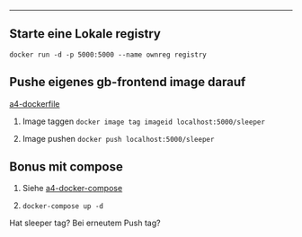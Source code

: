 ****

## Starte eine Lokale registry

`docker run -d -p 5000:5000 --name ownreg registry`

## Pushe eigenes gb-frontend image darauf

[a4-dockerfile](docs/Praktische%20Projekte/auftraege/exercises%20with%20docker/a4%20Docker%20Registry/a4-dockerfile)

1. Image taggen
   `docker image tag imageid localhost:5000/sleeper`

2. Image pushen
   `docker push localhost:5000/sleeper`

## Bonus mit compose

1. Siehe [a4-docker-compose](docs/Praktische%20Projekte/auftraege/exercises%20with%20docker/a4%20Docker%20Registry/a4-docker-compose.yml)

2. `docker-compose up -d`


Hat sleeper tag?
Bei erneutem Push tag?